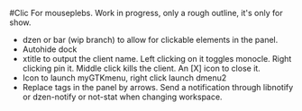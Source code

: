 #Clic
For mouseplebs. Work in progress, only a rough outline, it's only for show.

* dzen or bar (wip branch) to allow for clickable elements in the panel.
* Autohide dock
* xtitle to output the client name. Left clicking on it toggles monocle. Right clicking pin it. Middle click kills the client. An [X] icon to close it.
* Icon to launch myGTKmenu, right click launch dmenu2
* Replace tags in the panel by arrows. Send a notification through libnotify or dzen-notify or not-stat when changing workspace.
